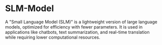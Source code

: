 # SLM-Model
A "Small Language Model (SLM)" is a lightweight version of large language models, optimized for efficiency with fewer parameters. It is used in applications like chatbots, text summarization, and real-time translation while requiring lower computational resources.

